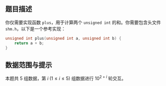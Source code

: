 ## 题目描述
你仅需要实现函数 `plus`，用于计算两个 `unsigned int` 的和。你需要包含头文件 `shm.h`，以下是一个参考实现：

```cpp
unsigned int plus(unsigned int a, unsigned int b) {
	return a + b;
}
```

## 数据范围与提示
本题共 $5$ 组数据，第 $i$ ($1 \leq i \leq 5$) 组数据进行 $10^{2+i}$ 轮交互。

